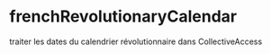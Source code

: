 # frenchRevolutionaryCalendar
traiter les dates du calendrier révolutionnaire dans CollectiveAccess
